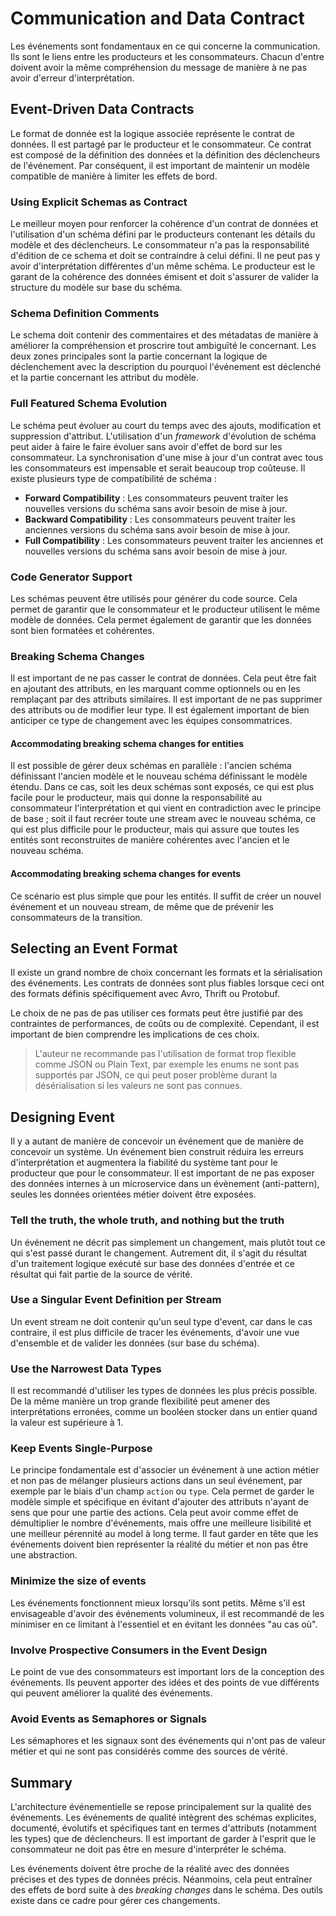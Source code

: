 # Communication and Data Contract

Les événements sont fondamentaux en ce qui concerne la communication. Ils sont le liens entre les producteurs et les consommateurs. Chacun d'entre doivent avoir la même compréhension du message de manière à ne pas avoir d'erreur d'interprétation.

## Event-Driven Data Contracts

Le format de donnée est la logique associée représente le contrat de données. Il est partagé par le producteur et le consommateur. Ce contrat est composé de la définition des données et la définition des déclencheurs de l'événement. Par conséquent, il est important de maintenir un modèle compatible de manière à limiter les effets de bord.

### Using Explicit Schemas as Contract

Le meilleur moyen pour renforcer la cohérence d'un contrat de données et l'utilisation d'un schéma défini par le producteurs contenant les détails du modèle et des déclencheurs. Le consommateur n'a pas la responsabilité d'édition de ce schema et doit se contraindre à celui défini. Il ne peut pas y avoir d'interprétation différentes d'un même schéma. Le producteur est le garant de la cohérence des données émisent et doit s'assurer de valider la structure du modèle sur base du schéma.

### Schema Definition Comments

Le schema doit contenir des commentaires et des métadatas de manière à améliorer la compréhension et proscrire tout ambiguïté le concernant. Les deux zones principales sont la partie concernant la logique de déclenchement avec la description du pourquoi l'événement est déclenché et la partie concernant les attribut du modèle.

### Full Featured Schema Evolution

Le schéma peut évoluer au court du temps avec des ajouts, modification et suppression d'attribut. L'utilisation d'un _framework_ d'évolution de schéma peut aider à faire le faire évoluer sans avoir d'effet de bord sur les consommateur. La synchronisation d'une mise à jour d'un contrat avec tous les consommateurs est impensable et serait beaucoup trop coûteuse. Il existe plusieurs type de compatibilité de schéma :

- **Forward Compatibility** : Les consommateurs peuvent traiter les nouvelles versions du schéma sans avoir besoin de mise à jour.
- **Backward Compatibility** : Les consommateurs peuvent traiter les anciennes versions du schéma sans avoir besoin de mise à jour.
- **Full Compatibility** : Les consommateurs peuvent traiter les anciennes et nouvelles versions du schéma sans avoir besoin de mise à jour.

### Code Generator Support

Les schémas peuvent être utilisés pour générer du code source. Cela permet de garantir que le consommateur et le producteur utilisent le même modèle de données. Cela permet également de garantir que les données sont bien formatées et cohérentes.

### Breaking Schema Changes

Il est important de ne pas casser le contrat de données. Cela peut être fait en ajoutant des attributs, en les marquant comme optionnels ou en les remplaçant par des attributs similaires. Il est important de ne pas supprimer des attributs ou de modifier leur type. Il est également important de bien anticiper ce type de changement avec les équipes consommatrices.

#### Accommodating breaking schema changes for entities

Il est possible de gérer deux schémas en parallèle : l'ancien schéma définissant l'ancien modèle et le nouveau schéma définissant le modèle étendu. Dans ce cas, soit les deux schémas sont exposés, ce qui est plus facile pour le producteur, mais qui donne la responsabilité au consommateur l'interprétation et qui vient en contradiction avec le principe de base ; soit il faut recréer toute une stream avec le nouveau schéma, ce qui est plus difficile pour le producteur, mais qui assure que toutes les entités sont reconstruites de manière cohérentes avec l'ancien et le nouveau schéma.

#### Accommodating breaking schema changes for events

Ce scénario est plus simple que pour les entités. Il suffit de créer un nouvel événement et un nouveau stream, de même que de prévenir les consommateurs de la transition.

## Selecting an Event Format

Il existe un grand nombre de choix concernant les formats et la sérialisation des événements. Les contrats de données sont plus fiables lorsque ceci ont des formats définis spécifiquement avec Avro, Thrift ou Protobuf.

Le choix de ne pas de pas utiliser ces formats peut être justifié par des contraintes de performances, de coûts ou de complexité. Cependant, il est important de bien comprendre les implications de ces choix.

> L'auteur ne recommande pas l'utilisation de format trop flexible comme JSON ou Plain Text, par exemple les enums ne sont pas supportés par JSON, ce qui peut poser problème durant la désérialisation si les valeurs ne sont pas connues.

## Designing Event

Il y a autant de manière de concevoir un événement que de manière de concevoir un système. Un événement bien construit réduira les erreurs d'interprétation et augmentera la fiabilité du système tant pour le producteur que pour le consommateur. Il est important de ne pas exposer des données internes à un microservice dans un évènement (anti-pattern), seules les données orientées métier doivent être exposées.

### Tell the truth, the whole truth, and nothing but the truth

Un événement ne décrit pas simplement un changement, mais plutôt tout ce qui s'est passé durant le changement. Autrement dit, il s'agit du résultat d'un traitement logique exécuté sur base des données d'entrée et ce résultat qui fait partie de la source de vérité.

### Use a Singular Event Definition per Stream

Un event stream ne doit contenir qu'un seul type d'event, car dans le cas contraire, il est plus difficile de tracer les événements, d'avoir une vue d'ensemble et de valider les données (sur base du schéma).

### Use the Narrowest Data Types

Il est recommandé d'utiliser les types de données les plus précis possible. De la même manière un trop grande flexibilité peut amener des interprétations erronées, comme un booléen stocker dans un entier quand la valeur est supérieure à 1.

### Keep Events Single-Purpose

Le principe fondamentale est d'associer un événement à une action métier et non pas de mélanger plusieurs actions dans un seul événement, par exemple par le biais d'un champ `action` ou `type`. Cela permet de garder le modèle simple et spécifique en évitant d'ajouter des attributs n'ayant de sens que pour une partie des actions. Cela peut avoir comme effet de démultiplier le nombre d'événements, mais offre une meilleure lisibilité et une meilleur pérennité au model à long terme. Il faut garder en tête que les événements doivent bien représenter la réalité du métier et non pas être une abstraction.

### Minimize the size of events

Les événements fonctionnent mieux lorsqu'ils sont petits. Même s'il est envisageable d'avoir des événements volumineux, il est recommandé de les minimiser en ce limitant à l'essentiel et en évitant les données "au cas où".

### Involve Prospective Consumers in the Event Design

Le point de vue des consommateurs est important lors de la conception des événements. Ils peuvent apporter des idées et des points de vue différents qui peuvent améliorer la qualité des événements.

### Avoid Events as Semaphores or Signals

Les sémaphores et les signaux sont des événements qui n'ont pas de valeur métier et qui ne sont pas considérés comme des sources de vérité.

## Summary

L'architecture événementielle se repose principalement sur la qualité des événements. Les événements de qualité intègrent des schémas explicites, documenté, évolutifs et spécifiques tant en termes d'attributs (notamment les types) que de déclencheurs. Il est important de garder à l'esprit que le consommateur ne doit pas être en mesure d'interpréter le schéma.

Les événements doivent être proche de la réalité avec des données précises et des types de données précis. Néanmoins, cela peut entraîner des effets de bord suite à des _breaking changes_ dans le schéma. Des outils existe dans ce cadre pour gérer ces changements.

